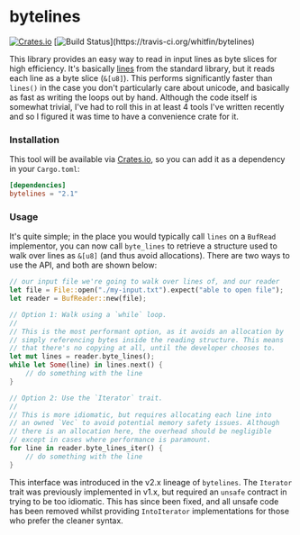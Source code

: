 # bytelines
[![Crates.io](https://img.shields.io/crates/v/bytelines.svg)](https://crates.io/crates/bytelines) [![Build Status](https://img.shields.io/travis/whitfin/bytelines.svg?)](https://travis-ci.org/whitfin/bytelines)

This library provides an easy way to read in input lines as byte slices for high efficiency. It's basically [lines](https://doc.rust-lang.org/std/io/trait.BufRead.html#method.lines) from the standard library, but it reads each line as a byte slice (`&[u8]`). This performs significantly faster than `lines()` in the case you don't particularly care about unicode, and basically as fast as writing the loops out by hand. Although the code itself is somewhat trivial, I've had to roll this in at least 4 tools I've written recently and so I figured it was time to have a convenience crate for it.

### Installation

This tool will be available via [Crates.io](https://crates.io/crates/bytelines), so you can add it as a dependency in your `Cargo.toml`:

```toml
[dependencies]
bytelines = "2.1"
```

### Usage

It's quite simple; in the place you would typically call `lines` on a `BufRead` implementor, you can now call `byte_lines` to retrieve a structure used to walk over lines as `&[u8]` (and thus avoid allocations). There are two ways to use the API, and both are shown below:

```rust
// our input file we're going to walk over lines of, and our reader
let file = File::open("./my-input.txt").expect("able to open file");
let reader = BufReader::new(file);

// Option 1: Walk using a `while` loop.
//
// This is the most performant option, as it avoids an allocation by
// simply referencing bytes inside the reading structure. This means
// that there's no copying at all, until the developer chooses to.
let mut lines = reader.byte_lines();
while let Some(line) in lines.next() {
    // do something with the line
}

// Option 2: Use the `Iterator` trait.
//
// This is more idiomatic, but requires allocating each line into
// an owned `Vec` to avoid potential memory safety issues. Although
// there is an allocation here, the overhead should be negligible
// except in cases where performance is paramount.
for line in reader.byte_lines_iter() {
    // do something with the line
}
```

This interface was introduced in the v2.x lineage of `bytelines`. The `Iterator` trait was previously implemented in v1.x, but required an `unsafe` contract in trying to be too idiomatic. This has since been fixed, and all unsafe code has been removed whilst providing `IntoIterator` implementations for those who prefer the cleaner syntax.
